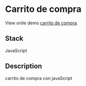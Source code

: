# Carrito de compra

View onlie demo [carrito de compra](https://rodrigomp88.github.io/Carrito-compra-javascript/).

## Stack

JavaScript

## Description

carrito de compra con javaScript
